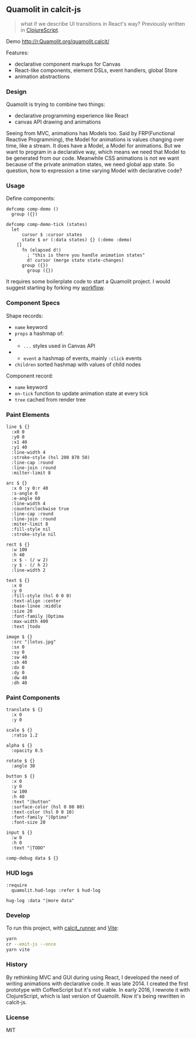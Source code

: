 
Quamolit in calcit-js
----

> what if we describe UI transitions in React's way? Previously written in [ClojureScript](https://github.com/Quamolit/quamolit.cljs).

Demo http://r.Quamolit.org/quamolit.calcit/

Features:

* declarative component markups for Canvas
* React-like components, element DSLs, event handlers, global Store
* animation abstractions

### Design

Quamolit is trying to combine two things:

* declarative programming experience like React
* canvas API drawing and animations

Seeing from MVC, animations has Models too. Said by FRP(Functional Reactive Programming), the Model for animations is values changing over time, like a stream. It does have a Model, a Model for animations. But we want to program in a declarative way, which means we need that Model to be generated from our code. Meanwhile CSS animations is not we want because of the private animation states, we need global app state. So question, how to expression a time varying Model with declarative code?

### Usage

Define components:

```cirru
defcomp comp-demo ()
  group ({})

defcomp comp-demo-tick (states)
  let
      cursor $ :cursor states
      state $ or (:data states) {} (:demo :demo)
    []
      fn (elapsed d!)
        ; "this is there you handle animation states"
        d! cursor (merge state state-changes)
      group ({})
        group ({})
```

It requires some boilerplate code to start a Quamolit project. I would suggest starting by forking my [workflow](https://github.com/Quamolit/quamolit-workflow).

### Component Specs

Shape records:

* `name` keyword
* `props` a hashmap of:
* * `...` styles used in Canvas API
* * `event` a hashmap of events, mainly `:click` events
* `children` sorted hashmap with values of child nodes

Component record:

* `name` keyword
* `on-tick` function to update animation state at every tick
* `tree` cached from render tree

### Paint Elements

```cirru
line $ {}
  :x0 0
  :y0 0
  :x1 40
  :y1 40
  :line-width 4
  :stroke-style (hsl 200 870 50)
  :line-cap :round
  :line-join :round
  :milter-limit 8

arc $ {}
  :x 0 :y 0:r 40
  :s-angle 0
  :e-angle 60
  :line-width 4
  :counterclockwise true
  :line-cap :round
  :line-join :round
  :miter-limit 8
  :fill-style nil
  :stroke-style nil

rect $ {}
  :w 100
  :h 40
  :x $ - (/ w 2)
  :y $ - (/ h 2)
  :line-width 2

text $ {}
  :x 0
  :y 0
  :fill-style (hsl 0 0 0)
  :text-align :center
  :base-linee :middle
  :size 20
  :font-family |Optima
  :max-width 400
  :text |todo

image $ {}
  :src "|lotus.jpg"
  :sx 0
  :sy 0
  :sw 40
  :sh 40
  :dx 0
  :dy 0
  :dw 40
  :dh 40
```

### Paint Components

```cirru
translate $ {}
  :x 0
  :y 0

scale $ {}
  :ratio 1.2

alpha $ {}
  :opacity 0.5

rotate $ {}
  :angle 30

button $ {}
  :x 0
  :y 0
  :w 100
  :h 40
  :text "|button"
  :surface-color (hsl 0 80 80)
  :text-color (hsl 0 0 10)
  :font-family "|Optima"
  :font-size 20

input $ {}
  :w 0
  :h 0
  :text "|TODO"

comp-debug data $ {}
```

### HUD logs

```cirru
:require
  quamolit.hud-logs :refer $ hud-log

hug-log :data "|more data"
```

### Develop

To run this project, with [calcit_runner](https://github.com/calcit-lang/calcit_runner.rs) and [Vite](https://vitejs.dev/):

```bash
yarn
cr --emit-js --once
yarn vite
```

### History

By rethinking MVC and GUI during using React, I developed the need of writing animations with declarative code. It was late 2014. I created the first prototype with CoffeeScript but it's not viable. In early 2016, I rewrote it with ClojureScript, which is last version of Quamolit. Now it's being rewritten in calcit-js.

### License

MIT
